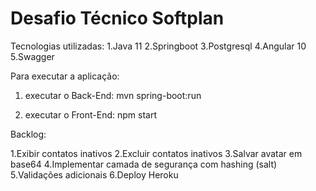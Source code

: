 # Desafio Técnico Softplan

Tecnologias utilizadas:
  1.Java 11
  2.Springboot
  3.Postgresql
  4.Angular 10
  5.Swagger

Para executar a aplicação:

1. executar o Back-End:
mvn spring-boot:run

2. executar o Front-End:
npm start

Backlog:

  1.Exibir contatos inativos
  2.Excluir contatos inativos
  3.Salvar avatar em base64
  4.Implementar camada de segurança com hashing (salt)
  5.Validações adicionais
  6.Deploy Heroku
